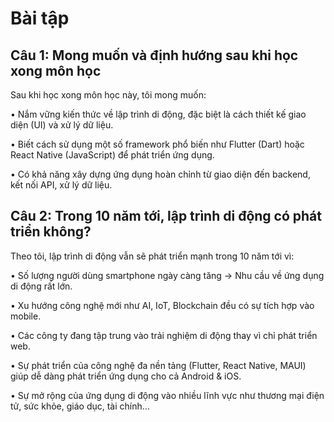 # Bài tập 
## Câu 1: Mong muốn và định hướng sau khi học xong môn học
Sau khi học xong môn học này, tôi mong muốn:

•	Nắm vững kiến thức về lập trình di động, đặc biệt là cách thiết kế giao diện (UI) và xử lý dữ liệu.

•	Biết cách sử dụng một số framework phổ biến như Flutter (Dart) hoặc React Native (JavaScript) để phát triển ứng dụng.

•	Có khả năng xây dựng ứng dụng hoàn chỉnh từ giao diện đến backend, kết nối API, xử lý dữ liệu.

## Câu 2: Trong 10 năm tới, lập trình di động có phát triển không?
Theo tôi, lập trình di động vẫn sẽ phát triển mạnh trong 10 năm tới vì:

•	Số lượng người dùng smartphone ngày càng tăng → Nhu cầu về ứng dụng di động rất lớn.

•	Xu hướng công nghệ mới như AI, IoT, Blockchain đều có sự tích hợp vào mobile.

•	Các công ty đang tập trung vào trải nghiệm di động thay vì chỉ phát triển web.

•	Sự phát triển của công nghệ đa nền tảng (Flutter, React Native, MAUI) giúp dễ dàng phát triển ứng dụng cho cả Android & iOS.

•	Sự mở rộng của ứng dụng di động vào nhiều lĩnh vực như thương mại điện tử, sức khỏe, giáo dục, tài chính…

